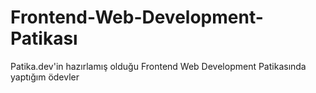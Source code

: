 # Frontend-Web-Development-Patikası
Patika.dev'in hazırlamış olduğu Frontend Web Development Patikasında yaptığım ödevler
